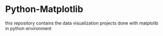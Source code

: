 # Python-Matplotlib
this repository contains the data visualization projects done with matplolib in python environment

